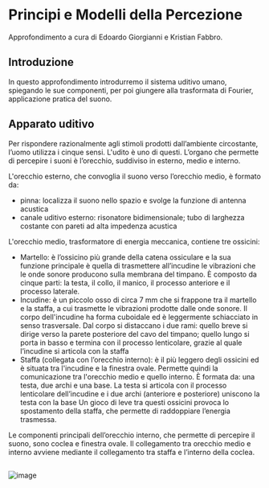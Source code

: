 # Principi e Modelli della Percezione
Approfondimento a cura di Edoardo Giorgianni e Kristian Fabbro.

## Introduzione
In questo approfondimento introdurremo il sistema uditivo umano, spiegando le sue componenti, per poi giungere alla trasformata di Fourier, applicazione pratica del suono.

## Apparato uditivo
Per rispondere razionalmente agli stimoli prodotti dall’ambiente circostante, l’uomo utilizza i cinque sensi. L'udito è uno di questi. L’organo che permette di percepire i suoni è l’orecchio, suddiviso in esterno, medio e interno.

L'orecchio esterno, che convoglia il suono verso l’orecchio medio, è formato da:
  - pinna: localizza il suono nello spazio e svolge la funzione di antenna acustica
  - canale uditivo esterno: risonatore bidimensionale; tubo di larghezza costante con pareti ad alta impedenza acustica

L'orecchio medio, trasformatore di energia meccanica, contiene tre ossicini:
  - Martello: è l’ossicino più grande della catena ossiculare e la sua funzione principale è quella di trasmettere all’incudine le vibrazioni che le onde sonore producono sulla membrana del timpano. È composto da cinque parti: la testa, il collo, il manico, il processo anteriore e il processo laterale.
  - Incudine: è un piccolo osso di circa 7 mm che si frappone tra il martello e la staffa, a cui trasmette le vibrazioni prodotte dalle onde sonore. Il corpo dell'incudine ha forma cuboidale ed è leggermente schiacciato in senso trasversale. Dal corpo si distaccano i due rami: quello breve si dirige verso la parete posteriore del cavo del timpano; quello lungo si porta in basso e termina con il processo lenticolare, grazie al quale l’incudine si articola con la staffa
  - Staffa (collegata con l’orecchio interno): è il più leggero degli ossicini ed è situata tra l'incudine e la finestra ovale. Permette quindi la comunicazione tra l'orecchio medio e quello interno. È formata da: una testa, due archi e una base. La testa si articola con il processo lenticolare dell’incudine e i due archi (anteriore e posteriore) uniscono la testa con la base
Un gioco di leve tra questi ossicini provoca lo spostamento della staffa, che permette di raddoppiare l’energia trasmessa.

Le componenti principali dell’orecchio interno, che permette di percepire il suono, sono coclea e finestra ovale. Il collegamento tra orecchio medio e interno avviene mediante il collegamento tra staffa e l’interno della coclea.
##
![image](https://github.com/egiorgianni/Principi-e-Modelli-della-Percezione/assets/116444536/b2d7d9b1-243b-4dc1-a27a-553fe5faad6b)
##
